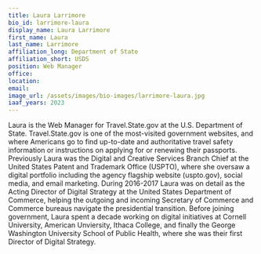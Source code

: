 ```yaml
---
title: Laura Larrimore
bio_id: larrimore-laura
display_name: Laura Larrimore
first_name: Laura
last_name: Larrimore
affiliation_long: Department of State
affiliation_short: USDS
position: Web Manager
office: 
location: 
email: 
image_url: /assets/images/bio-images/larrimore-laura.jpg
iaaf_years: 2023
---
```

Laura is the Web Manager for Travel.State.gov at the U.S. Department of State. Travel.State.gov is one of the most-visited government websites, and where Americans go to find up-to-date and authoritative travel safety information or instructions on applying for or renewing their passports. Previously Laura was the Digital and Creative Services Branch Chief at the United States Patent and Trademark Office (USPTO), where she oversaw a digital portfolio including the agency flagship website (uspto.gov), social media, and email marketing. During 2016-2017 Laura was on detail as the Acting Director of Digital Strategy at the United States Department of Commerce, helping the outgoing and incoming Secretary of Commerce and Commerce bureaus navigate the presidential transition. Before joining government, Laura spent a decade working on digital initiatives at Cornell University, American Unviersity, Ithaca College, and finally the George Washington University School of Public Health, where she was their first Director of Digital Strategy. 